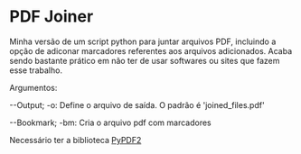 # PDF Joiner
Minha versão de um script python para juntar arquivos PDF, incluindo a opção de adiconar marcadores referentes aos arquivos adicionados. Acaba sendo bastante prático em não ter de usar softwares ou sites que fazem esse trabalho.

Argumentos:

--Output; -o:
Define o arquivo de saída. O padrão é 'joined_files.pdf'

--Bookmark; -bm:
Cria o arquivo pdf com marcadores

Necessário ter a biblioteca [PyPDF2](https://pypi.org/project/PyPDF2/)
